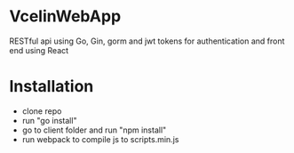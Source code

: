# VcelinWebApp
RESTful api using Go, Gin, gorm and jwt tokens for authentication and front end using React
# Installation
* clone repo
* run "go install"
* go to client folder and run "npm install"
* run webpack to compile js to scripts.min.js
